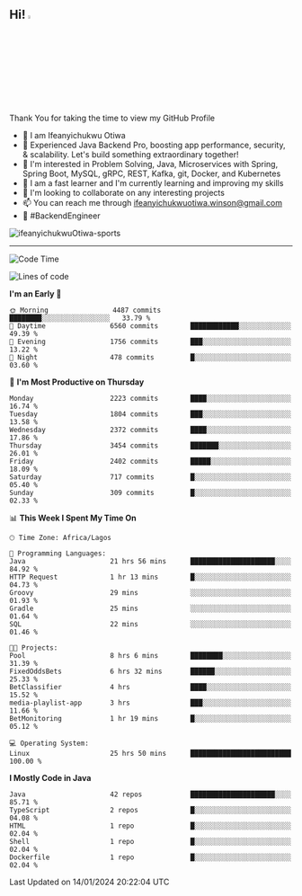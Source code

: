 <!-- BLOG-POST-LIST:START --><!-- BLOG-POST-LIST:END -->

## Hi! <img src="https://media.giphy.com/media/hvRJCLFzcasrR4ia7z/giphy.gif" width="4%"> 

Thank You for taking the time to view my GitHub Profile

- 👋 I am Ifeanyichukwu Otiwa
- 🚀 Experienced Java Backend Pro, boosting app performance, security, & scalability. Let's build something extraordinary together!
- 👀 I'm interested in Problem Solving, Java, Microservices with Spring, Spring Boot, MySQL, gRPC, REST, Kafka, git, Docker, and Kubernetes
- 🌱 I am a fast learner and I'm currently learning and improving my skills
- 💞️ I'm looking to collaborate on any interesting projects
- 📫 You can reach me through ifeanyichukwuotiwa.winson@gmail.com
- 🚀 #BackendEngineer

<p align="left" marginTop="10px"> <img src="https://komarev.com/ghpvc/?username=ifeanyichukwuOtiwa-sports&label=Profile%20views&color=0e75b6&style=for-the-badge" alt="ifeanyichukwuOtiwa-sports" /> </p>

***

<!--START_SECTION:waka-->
![Code Time](http://img.shields.io/badge/Code%20Time-2%2C110%20hrs%2056%20mins-blue)

![Lines of code](https://img.shields.io/badge/From%20Hello%20World%20I%27ve%20Written-4.8%20million%20lines%20of%20code-blue)

**I'm an Early 🐤** 

```text
🌞 Morning                4487 commits        ████████░░░░░░░░░░░░░░░░░   33.79 % 
🌆 Daytime                6560 commits        ████████████░░░░░░░░░░░░░   49.39 % 
🌃 Evening                1756 commits        ███░░░░░░░░░░░░░░░░░░░░░░   13.22 % 
🌙 Night                  478 commits         █░░░░░░░░░░░░░░░░░░░░░░░░   03.60 % 
```
📅 **I'm Most Productive on Thursday** 

```text
Monday                   2223 commits        ████░░░░░░░░░░░░░░░░░░░░░   16.74 % 
Tuesday                  1804 commits        ███░░░░░░░░░░░░░░░░░░░░░░   13.58 % 
Wednesday                2372 commits        ████░░░░░░░░░░░░░░░░░░░░░   17.86 % 
Thursday                 3454 commits        ███████░░░░░░░░░░░░░░░░░░   26.01 % 
Friday                   2402 commits        █████░░░░░░░░░░░░░░░░░░░░   18.09 % 
Saturday                 717 commits         █░░░░░░░░░░░░░░░░░░░░░░░░   05.40 % 
Sunday                   309 commits         █░░░░░░░░░░░░░░░░░░░░░░░░   02.33 % 
```


📊 **This Week I Spent My Time On** 

```text
🕑︎ Time Zone: Africa/Lagos

💬 Programming Languages: 
Java                     21 hrs 56 mins      █████████████████████░░░░   84.92 % 
HTTP Request             1 hr 13 mins        █░░░░░░░░░░░░░░░░░░░░░░░░   04.73 % 
Groovy                   29 mins             ░░░░░░░░░░░░░░░░░░░░░░░░░   01.93 % 
Gradle                   25 mins             ░░░░░░░░░░░░░░░░░░░░░░░░░   01.64 % 
SQL                      22 mins             ░░░░░░░░░░░░░░░░░░░░░░░░░   01.46 % 

🐱‍💻 Projects: 
Pool                     8 hrs 6 mins        ████████░░░░░░░░░░░░░░░░░   31.39 % 
FixedOddsBets            6 hrs 32 mins       ██████░░░░░░░░░░░░░░░░░░░   25.33 % 
BetClassifier            4 hrs               ████░░░░░░░░░░░░░░░░░░░░░   15.52 % 
media-playlist-app       3 hrs               ███░░░░░░░░░░░░░░░░░░░░░░   11.66 % 
BetMonitoring            1 hr 19 mins        █░░░░░░░░░░░░░░░░░░░░░░░░   05.12 % 

💻 Operating System: 
Linux                    25 hrs 50 mins      █████████████████████████   100.00 % 
```

**I Mostly Code in Java** 

```text
Java                     42 repos            █████████████████████░░░░   85.71 % 
TypeScript               2 repos             █░░░░░░░░░░░░░░░░░░░░░░░░   04.08 % 
HTML                     1 repo              █░░░░░░░░░░░░░░░░░░░░░░░░   02.04 % 
Shell                    1 repo              █░░░░░░░░░░░░░░░░░░░░░░░░   02.04 % 
Dockerfile               1 repo              █░░░░░░░░░░░░░░░░░░░░░░░░   02.04 % 
```




 Last Updated on 14/01/2024 20:22:04 UTC
<!--END_SECTION:waka-->

<!--
<p align="center">
![trophy](https://github-profile-trophy.vercel.app/?username=ifeanyichukwuOtiwa-sports&theme=onedark) (https://github.com/ryo-ma/github-profile-trophy)
</p>
-->

<!---
ifeanyi-otiwa/ifeanyi-otiwa is a ✨ special ✨ repository because its `README.md` (this file) appears on your GitHub profile.
You can click the Preview link to take a look at your changes.
--->
